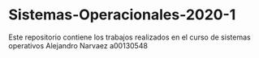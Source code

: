 # Sistemas-Operacionales-2020-1
Este repositorio contiene los trabajos realizados en el curso de sistemas operativos
Alejandro Narvaez
a00130548
